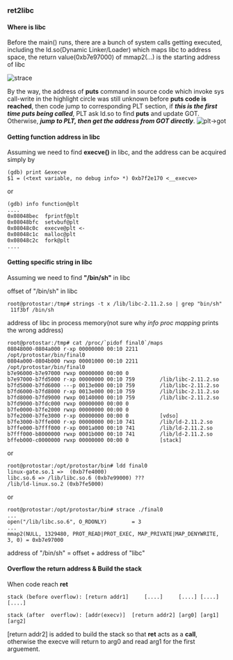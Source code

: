 ### ret2libc
#### Where is libc
Before the main() runs, there are a bunch of system calls getting executed, including the ld.so(Dynamic Linker/Loader) which maps libc to address space, the return value(0xb7e97000) of mmap2(...) is the starting address of libc

![strace](../images/ret2libc/ret2libc_1.png)

By the way, the address of __puts__ command in source code which invoke sys call-write in the highlight circle was still unknown before __puts code is reached__, then code jump to corresponding PLT section, if _**this is the first time puts being called**_, PLT ask ld.so to find __puts__ and update GOT. Otherwise, _**jump to PLT, then get the address from GOT directly**_.
![plt->got](../images/ret2libc/ret2libc_2.png)

#### Getting function address in libc
Assuming we need to find **execve()** in libc, and the address can be acquired simply by
```
(gdb) print &execve
$1 = (<text variable, no debug info> *) 0xb7f2e170 <__execve>
```
or
```
(gdb) info function@plt
....
0x08048bec  fprintf@plt
0x08048bfc  setvbuf@plt
0x08048c0c  execve@plt <-
0x08048c1c  malloc@plt
0x08048c2c  fork@plt
....
```

#### Getting specific string in libc
Assuming we need to find **"/bin/sh"** in libc

offset of "/bin/sh" in libc
```
root@protostar:/tmp# strings -t x /lib/libc-2.11.2.so | grep "bin/sh"
 11f3bf /bin/sh
```

address of libc in process memory(not sure why _info proc mapping_ prints the wrong address)
```
root@protostar:/tmp# cat /proc/`pidof final0`/maps
08048000-0804a000 r-xp 00000000 00:10 2211       /opt/protostar/bin/final0
0804a000-0804b000 rwxp 00001000 00:10 2211       /opt/protostar/bin/final0
b7e96000-b7e97000 rwxp 00000000 00:00 0
b7e97000-b7fd5000 r-xp 00000000 00:10 759        /lib/libc-2.11.2.so
b7fd5000-b7fd6000 ---p 0013e000 00:10 759        /lib/libc-2.11.2.so
b7fd6000-b7fd8000 r-xp 0013e000 00:10 759        /lib/libc-2.11.2.so
b7fd8000-b7fd9000 rwxp 00140000 00:10 759        /lib/libc-2.11.2.so
b7fd9000-b7fdc000 rwxp 00000000 00:00 0
b7fe0000-b7fe2000 rwxp 00000000 00:00 0
b7fe2000-b7fe3000 r-xp 00000000 00:00 0          [vdso]
b7fe3000-b7ffe000 r-xp 00000000 00:10 741        /lib/ld-2.11.2.so
b7ffe000-b7fff000 r-xp 0001a000 00:10 741        /lib/ld-2.11.2.so
b7fff000-b8000000 rwxp 0001b000 00:10 741        /lib/ld-2.11.2.so
bffeb000-c0000000 rwxp 00000000 00:00 0          [stack]
```
or
```
root@protostar:/opt/protostar/bin# ldd final0
linux-gate.so.1 =>  (0xb7fe4000)
libc.so.6 => /lib/libc.so.6 (0xb7e99000) ???
/lib/ld-linux.so.2 (0xb7fe5000)
```
or
```
root@protostar:/opt/protostar/bin# strace ./final0
...
open("/lib/libc.so.6", O_RDONLY)        = 3
...
mmap2(NULL, 1329480, PROT_READ|PROT_EXEC, MAP_PRIVATE|MAP_DENYWRITE, 3, 0) = 0xb7e97000
```

address of "/bin/sh" = offset + address of "libc"

#### Overflow the return address & Build the stack
When code reach **ret**
```
stack (before overflow): [return addr1]     [....]     [....] [....] [....]

stack (after  overflow): [addr(execv)]  [return addr2] [arg0] [arg1] [arg2]
```
[return addr2] is added to build the stack so that **ret** acts as a **call**, otherwise the execve will return to arg0 and read arg1 for the first arguement.
